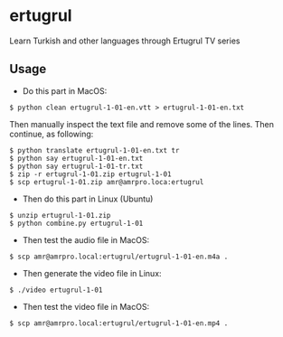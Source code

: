 # ertugrul
Learn Turkish and other languages through Ertugrul TV series

## Usage

- Do this part in MacOS:

```
$ python clean ertugrul-1-01-en.vtt > ertugrul-1-01-en.txt
```

Then manually inspect the text file and remove some of the lines. Then continue, as following:

```
$ python translate ertugrul-1-01-en.txt tr 
$ python say ertugrul-1-01-en.txt
$ python say ertugrul-1-01-tr.txt
$ zip -r ertugrul-1-01.zip ertugrul-1-01
$ scp ertugrul-1-01.zip amr@amrpro.loca:ertugrul
```

- Then do this part in Linux (Ubuntu)

```
$ unzip ertugrul-1-01.zip
$ python combine.py ertugrul-1-01
```

- Then test the audio file in MacOS:

```
$ scp amr@amrpro.local:ertugrul/ertugrul-1-01-en.m4a .
```

- Then generate the video file in Linux:

```
$ ./video ertugrul-1-01
```

- Then test the video file in MacOS:

```
$ scp amr@amrpro.local:ertugrul/ertugrul-1-01-en.mp4 .
```

